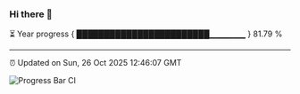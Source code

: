### Hi there 👋

⏳ Year progress { ████████████████████████▁▁▁▁▁▁ } 81.79 %

---

⏰ Updated on Sun, 26 Oct 2025 12:46:07 GMT

![Progress Bar CI](https://github.com/ZhaoGui/ZhaoGui/workflows/Progress%20Bar%20CI/badge.svg)
